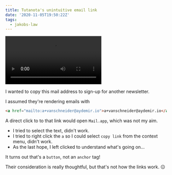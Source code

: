 ```yaml
---
title: Tutanota's unintuitive email link
date: '2020-11-05T19:50:22Z'
tags:
  - jakobs-law
---
```


![](/images/notes/jakobs-law/tutanota-email-link.mp4)

I wanted to copy this mail address to sign-up for another newsletter.

I assumed they're rendering emails with

```html
<a href="mailto:a+vanschneider@aydemir.io">a+vanschneider@aydemir.io</a>
```

A direct click to to that link would open `Mail.app`, which was not my aim.

- I tried to select the text, didn't work.
- I tried to right click the `a` so I could select `copy link` from the context menu, didn't work.
- As the last hope, I left clicked to understand what's going on...

It turns out that's a `button`, not an `anchor` tag!

Their consideration is really thoughtful, but that's not how the links work. 😐
